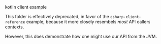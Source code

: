 kotlin client example

This folder is effectively deprecated, in favor of the `csharp-client-reference` example, because it more closely resembels *most* API callers contexts.

However, this does demonstrate how one might use our API from the JVM. 